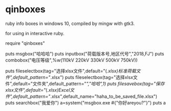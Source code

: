 # qinboxes
ruby info boxes in windows 10, compiled by mingw with gtk3.

for using in interactive ruby.


require "qinboxes"

puts msgbox("哈哈哈")
puts inputbox("荷载版本号,地区代号","2018,FJ")
puts combobox("电压等级",%w(110kV 220kV 330kV 500kV 750kV))

puts fileselectbox(tag="选择xlsx文件",default="(*.xlsx)标准荷载文件",default_pattern="*.xlsx")
puts fileselectbox(tag="选择xlsx文件",default="文件夹",default_pattern="*","哈哈",1)
puts filesavebox(tag="保存xlsx文件",default="*(*.xlsx)Excel文件",default_pattern="*.xlsx",default_name="haha_to_be_saved_file.xlsx")
puts searchbox("我爱你")
a=system("msgbox.exe #{"你好areyou?"}")
puts a

